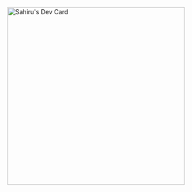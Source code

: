 <a href="https://app.daily.dev/web_3_0"><img src="https://api.daily.dev/devcards/37b1cfca8d964f8f9fd1bee6bce5f7c6.png?r=gnd" width="400" alt="Sahiru's Dev Card"/></a>
